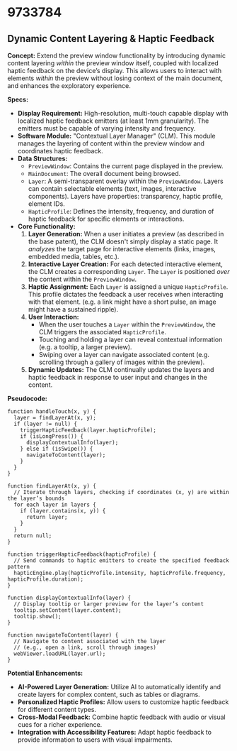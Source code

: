 # 9733784

## Dynamic Content Layering & Haptic Feedback

**Concept:** Extend the preview window functionality by introducing dynamic content layering *within* the preview window itself, coupled with localized haptic feedback on the device’s display. This allows users to interact with elements *within* the preview without losing context of the main document, and enhances the exploratory experience.

**Specs:**

*   **Display Requirement:** High-resolution, multi-touch capable display with localized haptic feedback emitters (at least 1mm granularity).  The emitters must be capable of varying intensity and frequency.
*   **Software Module:** "Contextual Layer Manager" (CLM). This module manages the layering of content within the preview window and coordinates haptic feedback.
*   **Data Structures:**
    *   `PreviewWindow`: Contains the current page displayed in the preview.
    *   `MainDocument`: The overall document being browsed.
    *   `Layer`: A semi-transparent overlay within the `PreviewWindow`. Layers can contain selectable elements (text, images, interactive components).  Layers have properties: transparency, haptic profile, element IDs.
    *   `HapticProfile`: Defines the intensity, frequency, and duration of haptic feedback for specific elements or interactions.
*   **Core Functionality:**
    1.  **Layer Generation:** When a user initiates a preview (as described in the base patent), the CLM doesn't simply display a static page. It *analyzes* the target page for interactive elements (links, images, embedded media, tables, etc.).
    2.  **Interactive Layer Creation:** For each detected interactive element, the CLM creates a corresponding `Layer`. The `Layer` is positioned *over* the content within the `PreviewWindow`.
    3.  **Haptic Assignment:** Each `Layer` is assigned a unique `HapticProfile`.  This profile dictates the feedback a user receives when interacting with that element. (e.g. a link might have a short pulse, an image might have a sustained ripple).
    4.  **User Interaction:**
        *   When the user touches a `Layer` within the `PreviewWindow`, the CLM triggers the associated `HapticProfile`.
        *   Touching and holding a layer can reveal contextual information (e.g. a tooltip, a larger preview).
        *   Swiping over a layer can navigate associated content (e.g. scrolling through a gallery of images within the preview).
    5.  **Dynamic Updates:** The CLM continually updates the layers and haptic feedback in response to user input and changes in the content.

**Pseudocode:**

```
function handleTouch(x, y) {
  layer = findLayerAt(x, y);
  if (layer != null) {
    triggerHapticFeedback(layer.hapticProfile);
    if (isLongPress()) {
      displayContextualInfo(layer);
    } else if (isSwipe()) {
      navigateToContent(layer);
    }
  }
}

function findLayerAt(x, y) {
  // Iterate through layers, checking if coordinates (x, y) are within the layer’s bounds
  for each layer in layers {
    if (layer.contains(x, y)) {
      return layer;
    }
  }
  return null;
}

function triggerHapticFeedback(hapticProfile) {
  // Send commands to haptic emitters to create the specified feedback pattern
  hapticEngine.play(hapticProfile.intensity, hapticProfile.frequency, hapticProfile.duration);
}

function displayContextualInfo(layer) {
  // Display tooltip or larger preview for the layer’s content
  tooltip.setContent(layer.content);
  tooltip.show();
}

function navigateToContent(layer) {
  // Navigate to content associated with the layer
  // (e.g., open a link, scroll through images)
  webViewer.loadURL(layer.url);
}
```

**Potential Enhancements:**

*   **AI-Powered Layer Generation:** Utilize AI to automatically identify and create layers for complex content, such as tables or diagrams.
*   **Personalized Haptic Profiles:** Allow users to customize haptic feedback for different content types.
*   **Cross-Modal Feedback:** Combine haptic feedback with audio or visual cues for a richer experience.
*   **Integration with Accessibility Features:** Adapt haptic feedback to provide information to users with visual impairments.